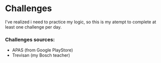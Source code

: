 # Challenges

I've realized i need to practice my logic, so this is my atempt to complete at least one challenge per day.

### Challenges sources:
- APAS (from Google PlayStore)
- Trevisan (my Bosch teacher)